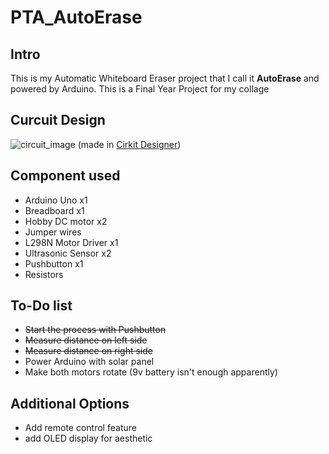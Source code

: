 # PTA_AutoErase

## Intro
This is my Automatic Whiteboard Eraser project that I call it **AutoErase** and powered by Arduino. This is a Final Year Project for my collage 

## Curcuit Design
![circuit_image](https://github.com/user-attachments/assets/ab0f7fcc-fb3e-4a80-a880-f4a273107234)
(made in [Cirkit Designer](https://app.cirkitdesigner.com/))


## Component used
- Arduino Uno x1
- Breadboard x1
- Hobby DC motor x2
- Jumper wires
- L298N Motor Driver x1
- Ultrasonic Sensor x2
- Pushbutton x1
- Resistors

## To-Do list
- ~~Start the process with Pushbutton~~
- ~~Measure distance on left side~~
- ~~Measure distance on right side~~
- Power Arduino with solar panel
- Make both motors rotate (9v battery isn't enough apparently)

## Additional Options
- Add remote control feature
- add OLED display for aesthetic
